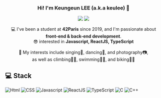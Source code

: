 <!--
**keulee/keulee** is a ✨ _special_ ✨ repository because its `README.md` (this file) appears on your GitHub profile.

Here are some ideas to get you started:

- 🔭 I’m currently working on ...
- 🌱 I’m currently learning ...
- 👯 I’m looking to collaborate on ...
- 🤔 I’m looking for help with ...
- 💬 Ask me about ...
- 📫 How to reach me: ...
- 😄 Pronouns: ...
- ⚡ Fun fact: ...
-->

<div align="center">

### Hi! I'm Keungeun LEE (a.k.a keulee) 👋

<p>
  <a href="https://42.fr/" target="_blank"><img src="https://img.shields.io/badge/42Paris-000000?style=plat-square&logo=42&logoColor=white"/></a>
  <a href="mailto:klee8903@gmail.com" target="_blank"><img src="https://img.shields.io/badge/klee8903@gmail.com-EA4335?style=flat-square&logo=Gmail&logoColor=white"/></a>
</p>
  
💻 I've been a student at **42Paris** since 2019, and I'm passionate about **front-end & back-end development**.
<br>
😎 interested in **Javascript, ReactJS, TypeScript**
<br>
<br>
👾 My interests include singing🎤, dancing💃, and photography📷,
<br>
as well as climbing🧗‍♀️, swimming🏊‍♀️, and biking🚴‍♀️
  
</div>

## 💻  Stack 
<p>
  <img alt="Html" src ="https://img.shields.io/badge/HTML5-E34F26.svg?&style=for-the-badge&logo=HTML5&logoColor=white"/> <img alt="CSS" src ="https://img.shields.io/badge/CSS3-1572B6.svg?&style=for-the-badge&logo=Javascript&logoColor=white"/> <img alt="Javascript" src ="https://img.shields.io/badge/JavaScript-F7DF1E.svg?&style=for-the-badge&logo=Javascript&logoColor=black"/> <img alt="ReactJS" src ="https://img.shields.io/badge/React-61DAFB.svg?&style=for-the-badge&logo=Javascript&logoColor=black"/> <img alt="TypeScript" src ="https://img.shields.io/badge/TypeScript-3178C6.svg?&style=for-the-badge&logo=TypeScript&logoColor=white"/> <img alt="C" src ="https://img.shields.io/badge/C-A8B9CC.svg?&style=for-the-badge&logo=C&logoColor=black"/> <img alt="C++" src ="https://img.shields.io/badge/C++-00599C.svg?style=for-the-badge&logo=c%2B%2B"/>
</p>

